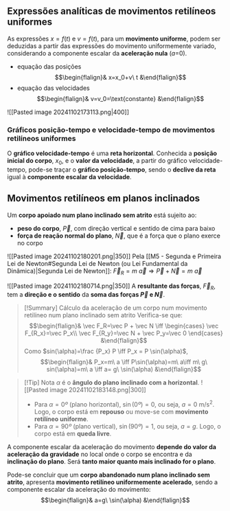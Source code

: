 ## Expressões analíticas de movimentos retilíneos uniformes
As expressões $x=f(t)$ e $v=f(t)$, para um **movimento uniforme**, podem ser deduzidas a partir das expressões do movimento uniformemente variado, considerando a componente escalar da **aceleração nula** ($a$=0).
- equação das posições $$\begin{flalign}& x=x_0+v\ t &\end{flalign}$$
- equação das velocidades $$\begin{flalign}& v=v_0=\text{constante} &\end{flalign}$$

![[Pasted image 20241102173113.png|400]]
### Gráficos posição-tempo e velocidade-tempo de movimentos retilíneos uniformes
O **gráfico velocidade-tempo** é uma **reta horizontal**.
Conhecida a **posição inicial do corpo**, $x_0$, e o **valor da velocidade**, a partir do gráfico velocidade-tempo, pode-se traçar o **gráfico posição-tempo**, sendo o **declive da reta** igual à **componente escalar da velocidade**.
## Movimentos retilíneos em planos inclinados
Um **corpo apoiado num plano inclinado sem atrito** está sujeito ao:
- **peso do corpo**, $\vec P$, com direção vertical e sentido de cima para baixo
- **força de reação normal do plano**, $\vec N$, que é a força que o plano exerce no corpo

![[Pasted image 20241102180201.png|350]]
Pela [[M5 - Segunda e Primeira Lei de Newton#Segunda Lei de Newton (ou Lei Fundamental da Dinâmica)|Segunda Lei de Newton]]: $\vec F_R=m \ \vec a \Longrightarrow \vec P+\vec N=m \ \vec a$



![[Pasted image 20241102180714.png|350]]
A **resultante das forças**, $\vec F_R$, tem a **direção e o sentido** da **soma das forças $\vec P$ e $\vec N$**.
>[!Summary] Cálculo da aceleração de um corpo num movimento retilíneo num plano inclinado sem atrito
>Verifica-se que:
>$$\begin{flalign}& \vec F_R=\vec P + \vec N \iff
>\begin{cases}
>      \vec F_{R_x}=\vec P_x\\
>      \vec F_{R_y}=\vec N + \vec P_y=\vec 0
>\end{cases} &\end{flalign}$$
>Como $sin(\alpha)=\frac {P_x} P \iff P_x = P \sin(\alpha)$,
>$$\begin{flalign}& P_x=m\ a \iff P\sin(\alpha)=m\ a\iff m\ g\ sin(\alpha)=m\ a \iff a= g\ \sin(\alpha) &\end{flalign}$$

>[!Tip] Nota
>$\alpha$ é o **ângulo do plano inclinado com a horizontal**.
>![[Pasted image 20241102183148.png|300]]
>- Para $\alpha=0º$ (plano horizontal), $\sin(0º)=0$, ou seja, $a=0$ m/s$^2$. Logo, o corpo está em **repouso** ou move-se com **movimento retilíneo uniforme**.
>- Para $\alpha=90º$ (plano vertical), $\sin(90º)=1$, ou seja, $a=g$. Logo, o corpo está em **queda livre**.

A componente escalar da aceleração do movimento **depende do valor da aceleração da gravidade** no local onde o corpo se encontra e da **inclinação do plano**. Será **tanto maior quanto mais inclinado for o plano**.

Pode-se concluir que um **corpo abandonado num plano inclinado sem atrito**, apresenta **movimento retilíneo uniformemente acelerado**, sendo a componente escalar da aceleração do movimento:
$$\begin{flalign}& a=g\ \sin(\alpha) &\end{flalign}$$